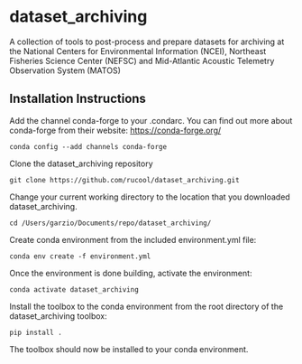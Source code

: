 # dataset_archiving
A collection of tools to post-process and prepare datasets for archiving at the National Centers for Environmental Information (NCEI), Northeast Fisheries Science Center (NEFSC) and Mid-Atlantic Acoustic Telemetry Observation System (MATOS)

## Installation Instructions
Add the channel conda-forge to your .condarc. You can find out more about conda-forge from their website: https://conda-forge.org/

`conda config --add channels conda-forge`

Clone the dataset_archiving repository

`git clone https://github.com/rucool/dataset_archiving.git`

Change your current working directory to the location that you downloaded dataset_archiving. 

`cd /Users/garzio/Documents/repo/dataset_archiving/`

Create conda environment from the included environment.yml file:

`conda env create -f environment.yml`

Once the environment is done building, activate the environment:

`conda activate dataset_archiving`

Install the toolbox to the conda environment from the root directory of the dataset_archiving toolbox:

`pip install .`

The toolbox should now be installed to your conda environment.
